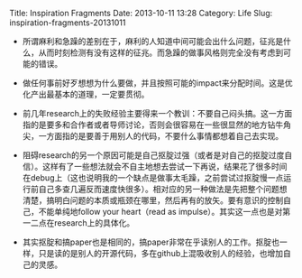 Title: Inspiration Fragments
Date: 2013-10-11 13:28
Category: Life
Slug: inspiration-fragments-20131011

 * 所谓麻利和急躁的差别在于，麻利的人知道中间可能会出什么问题，征兆是什么，从而时刻检测有没有这样的征兆。而急躁的做事风格则完全没有考虑到可能的错误。

 * 做任何事前好歹想想为什么要做，并且按照可能的impact来分配时间。这是优化产出最基本的道理，一定要贯彻。

 * 前几年research上的失败经验主要得来一个教训：不要自己闷头搞。这一方面指的是要多和合作者或者导师讨论，否则会很容易在一些很显然的地方钻牛角尖，一方面指的是要善于用别人的代码，不要什么事情都想着自己去实现。

 * 阻碍research的另一个原因可能是自己抠腚过强（或者是对自己的抠腚过度自信）。这样有了一些想法就会不自主地想去尝试一下再说，结果花了很多时间在debug上（这也说明我的一个缺点是做事太毛躁，之前尝试过抠腚慢一点运行前自己多查几遍反而速度快很多）。相对应的另一种做法是先把整个问题想清楚，搞明白问题的本质或瓶颈在哪里，然后再有的放矢。要有意识的控制自己，不能单纯地follow your heart（read as impulse）。其实这一点也是对第一二点在research上的具体化。

 * 其实抠腚和搞paper也是相同的，搞paper非常在乎读别人的工作。抠腚也一样，只是读的是别人的开源代码，多在github上混吸收别人的经验，也增加自己的灵感。
